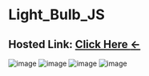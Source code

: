 # Light_Bulb_JS
## Hosted Link: [Click Here **←**](https://mayankkatheriya.github.io/Light_Bulb_JS/)

![image](https://github.com/Mayankkatheriya/Light_Bulb_JS/assets/128832286/ce03399b-b54b-4f69-baba-2e30105c548b)
![image](https://github.com/Mayankkatheriya/Light_Bulb_JS/assets/128832286/948f2233-1586-4790-bede-b3a7e313740b)
![image](https://github.com/Mayankkatheriya/Light_Bulb_JS/assets/128832286/bac61eca-9eb4-4cb6-9f4b-a14c877424fc)
![image](https://github.com/Mayankkatheriya/Light_Bulb_JS/assets/128832286/1af33f66-3945-4244-a0ac-e5f548120b2f)

